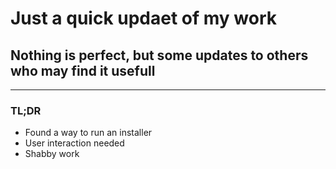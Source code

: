 # Just a quick updaet of my work

## Nothing is perfect, but some updates to others who may find it usefull
---
### TL;DR
- Found a way to run an installer
- User interaction needed
- Shabby work